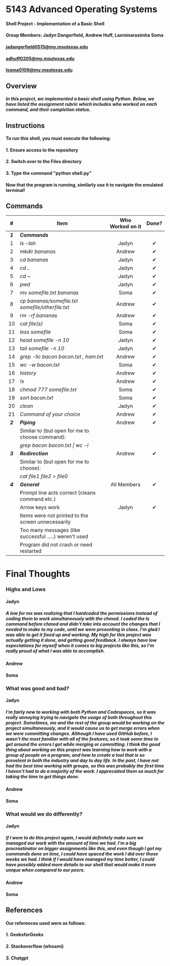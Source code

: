 # 5143 Advanced Operating Systems
#### Shell Project - Implementation of a Basic Shell
#### Group Members: Jadyn Dangerfield, Andrew Huff, Laxminarasimha Soma
#### jadangerfield0515@my.msutexas.edu
#### adhuff0205@my.msutexas.edu
#### lsoma0109@my.msutexas.edu

## Overview
##### In this project, we implemented a basic shell using Python. Below, we have listed the assignment rubric which includes who worked on each command, and their completion status.

## Instructions
#### To run this shell, you must execute the following:
#### 1. Ensure access to the repository
#### 2. Switch over to the Files directory
#### 3. Type the command "python shell.py"
#### 
#### Now that the program is running, similarly use it to navigate the emulated terminal!

## Commands
|    #    | Item                                                   |  Who Worked on it  | Done? |
| :-----: | ------------------------------------------------------ | :----------------: | :---: |
| **_1_** | **_Commands_**                                         |||
|    1    | _ls -lah_                                              |Jadyn|✔|
|    2    | _mkdir bananas_                                        |Andrew|✔|
|    3    | _cd bananas_                                           |Jadyn|✔|
|    4    | _cd .._                                                |Jadyn|✔|
|    5    | _cd ~_                                                 |Jadyn|✔|
|    6    | _pwd_                                                  |Jadyn|✔|
|    7    | _mv somefile.txt bananas_                              |Soma|✔|
|    8    | _cp bananas/somefile.txt somefile/otherfile.txt_       |Andrew|✔|
|    9    | _rm -rf bananas_                                       |Andrew|✔|
|   10    | _cat file(s)_                                          |Soma|✔|
|   11    | _less somefile_                                        |Soma|✔|
|   12    | _head somefile -n 10_                                  |Jadyn|✔|
|   13    | _tail somefile -n 10_                                  |Jadyn|✔|
|   14    | _grep -lic bacon bacon.txt , ham.txt_                  |Andrew|✔|
|   15    | _wc -w bacon.txt_                                      |Soma|✔|
|   16    | _history_                                              |Andrew|✔|
|   17    | _!x_                                                   |Andrew|✔|
|   18    | _chmod 777 somefile.txt_                               |Soma|✔|
|   19    | _sort bacon.txt_                                       |Soma|✔|
|   20    | _clean_                                                |Jadyn|✔|
|   21    | _Command of your choice_                               |Andrew|✔|
| **_2_** | **_Piping_**                                           |Andrew|✔|
|         | Similar to (but open for me to choose command):        |||
|         | _grep bacon bacon.txt \| wc -l_                        |||
| **_3_** | **_Redirection_**                                      |Andrew|✔|
|         | Similar to (but open for me to choose):                |||
|         | _cat file1 file2 > file0_                              |||
| **_4_** | **_General_**                                          |All Members|✔|
|         | Prompt line acts correct (cleans command etc.)         |||
|         | Arrow keys work                                        |Jadyn|✔|
|         | Items were not printed to the screen unnecessarily     |||
|         | Too many messages (like successful .....) weren't used |||
|         | Program did not crash or need restarted                |||

# Final Thoughts
### Highs and Lows
#### Jadyn
##### A low for me was realizing that I hardcoded the permissions instead of coding them to work simultaneously with the chmod. I coded the ls command before chmod and didn't take into account the changes that I needed to make to my code, until we were presenting in class. I'm glad I was able to get it fixed up and working. My high for this project was actually getting it done, and getting good feedback. I always have low expectations for myself when it comes to big projects like this, so I'm really proud of what I was able to accomplish.
#### Andrew
#### Soma

### What was good and bad?
#### Jadyn
##### I'm fairly new to working with both Python and Codespaces, so it was really annoying trying to navigate the usage of both throughout this project. Sometimes, me and the rest of the group would be working on the project simultaneously, and it would cause us to get merge errors when we were committing changes. Although I have used GitHub before, I wasn't the most familiar with all of the features, so it took some time to get around the errors I got while merging or committing. I think the good thing about working on this project was learning how to work with a group of people on a program, and how to create a tool that is so prevelent in both the industry and day to day life. In the past, I have not had the best time working with groups, so this was probably the first time I haven't had to do a majority of the work. I appreciated them so much for taking the time to get things done.
#### Andrew
#### Soma

### What would we do differently?
#### Jadyn
##### If I were to do this project again, I would definitely make sure we managed our work with the amount of time we had. I'm a big procrastinator on bigger assignments like this, and even though I got my commands done on time, I could have spaced the work I did over those weeks we had. I think if I would have managed my time better, I could have possibly added more details to our shell that would make it more unique when compared to our peers.
#### Andrew
#### Soma

## References
#### Our references used were as follows:
#### 1. GeeksforGeeks
#### 2. Stackoverflow (whoami)
#### 3. Chatgpt

